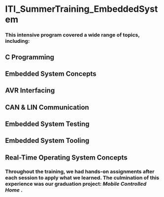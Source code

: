 # ITI_SummerTraining_EmbeddedSystem

### This intensive program covered a wide range of topics, including:

## C Programming
## Embedded System Concepts
## AVR Interfacing
## CAN & LIN Communication
## Embedded System Testing
## Embedded System Tooling
## Real-Time Operating System Concepts
### Throughout the training, we had hands-on assignments after each session to apply what we learned. The culmination of this experience was our graduation project: ***Mobile Controlled Home*** .